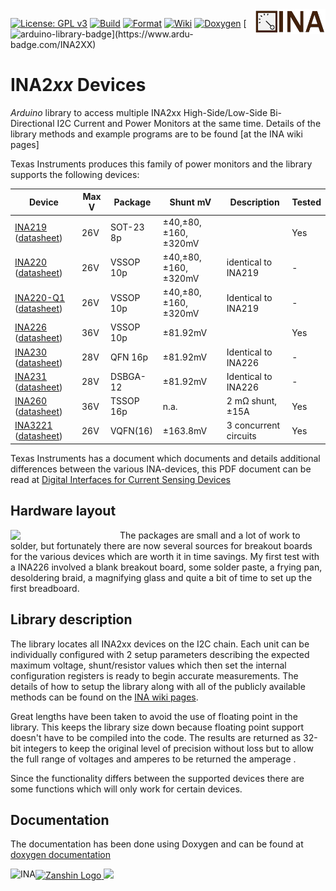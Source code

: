 <img src="../images/horizontal_narrow.png" alt="INA" align="right" height="40px">

[![License: GPL v3](https://zanduino.github.io/Badges/GPLv3-blue.svg)](https://www.gnu.org/licenses/gpl-3.0) [![Build](https://github.com/Zanduino/INA/workflows/Build/badge.svg)](https://github.com/Zanduino/INA/actions?query=workflow%3ABuild) [![Format](https://github.com/Zanduino/INA/workflows/Format/badge.svg)](https://github.com/Zanduino/INA/actions?query=workflow%3AFormat) [![Wiki](https://zanduino.github.io/Badges/Documentation-Badge.svg)](https://github.com/Zanduino/INA/wiki) [![Doxygen](https://github.com/Zanduino/INA/workflows/Doxygen/badge.svg)](https://Zanduino.github.io/INA/html/index.html) [![arduino-library-badge](https://www.ardu-badge.com/badge/INA2XX.svg?)](https://www.ardu-badge.com/INA2XX)
# INA2*xx* Devices<br>

_Arduino_ library to access multiple INA2xx High-Side/Low-Side Bi-Directional I2C Current and Power Monitors at the same time.  Details of the library methods and example programs are to be found [at the INA wiki pages]


Texas Instruments produces this family of power monitors and the library supports the following devices:

| Device                                      | Max V | Package   | Shunt mV | Description | Tested |
| ------------------------------------------- | ------| --------- | -------- |------------ | ------ |
| [INA219](http://www.ti.com/product/INA219) ([datasheet](http://www.ti.com/lit/ds/symlink/ina219.pdf))  | 26V   | SOT-23 8p | ±40,±80,±160,±320mV |            | Yes |
| [INA220](http://www.ti.com/product/INA220) ([datasheet](http://www.ti.com/lit/ds/symlink/ina220.pdf)) | 26V   | VSSOP 10p | ±40,±80,±160,±320mV | identical to INA219  | - |
| [INA220-Q1](http://www.ti.com/product/INA220-Q1) ([datasheet](http://www.ti.com/lit/ds/symlink/ina220-Q1.pdf)) | 26V   | VSSOP 10p | ±40,±80,±160,±320mV | Identical to INA219 | - |
| [INA226](http://www.ti.com/product/INA226) ([datasheet](http://www.ti.com/lit/ds/symlink/ina226.pdf)) | 36V | VSSOP 10p | ±81.92mV |            | Yes |
| [INA230](http://www.ti.com/product/INA230) ([datasheet](http://www.ti.com/lit/ds/symlink/ina230.pdf)) | 28V | QFN 16p | ±81.92mV | Identical to INA226 | - |
| [INA231](http://www.ti.com/product/INA231) ([datasheet](http://www.ti.com/lit/ds/symlink/ina231.pdf)) | 28V | DSBGA-12 | ±81.92mV | Identical to INA226 | - |
| [INA260](http://www.ti.com/product/INA260) ([datasheet](http://www.ti.com/lit/ds/symlink/ina260.pdf)) | 36V | TSSOP 16p | n.a. | 2 mΩ shunt, ±15A             | Yes |
| [INA3221](http://www.ti.com/product/INA3221) ([datasheet](http://www.ti.com/lit/ds/symlink/ina3221.pdf)) | 26V | VQFN(16) | ±163.8mV | 3 concurrent circuits | Yes |

Texas Instruments has a document which documents and details additional differences between the various INA-devices, this PDF document can be read at [Digital Interfaces for Current Sensing Devices](http://www.ti.com/lit/an/sboa203/sboa203.pdf)
## Hardware layout
<img src="https://github.com/Zanduino/INA/blob/master/images/INA226.jpg" width="175" align="left"/>The packages are small and a lot of work to solder, but fortunately there are now several sources for breakout boards for the various devices which are worth it in time savings. My first test with a INA226 involved a blank breakout board, some solder paste, a frying pan, desoldering braid, a magnifying glass and quite a bit of time to set up the first breadboard.
## Library description
The library locates all INA2xx devices on the I2C chain. Each unit can be individually configured with 2 setup parameters describing the expected maximum voltage, shunt/resistor values which then set the internal configuration registers is ready to begin accurate measurements.  The details of how to setup the library along with all of the publicly available methods can be found on the [INA wiki pages](https://github.com/Zanduino/INA/wiki).

Great lengths have been taken to avoid the use of floating point in the library. This keeps the library size down because floating point support doesn't have to be compiled into the code. The results are returned as 32-bit integers to keep the original level of precision without loss but to allow the full range of voltages and amperes to be returned the amperage .

Since the functionality differs between the supported devices there are some functions which will only work for certain devices.

## Documentation
The documentation has been done using Doxygen and can be found at [doxygen documentation](https://Zanduino.github.io/INA/html/index.html)

[![Zanshin Logo](https://zanduino.github.io/Images/zanshinkanjitiny.gif) <img src="https://zanduino.github.io/Images/zanshintext.gif" width="75"/>](https://www.sv-zanshin.com)
<img src="https://github.com/Zanduino/INA/blob/master/images/horizontal_narrow.png" alt="INA" align="left" height="50px">
